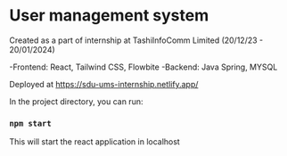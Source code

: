 # User management system

Created as a part of internship at TashiInfoComm Limited (20/12/23 - 20/01/2024)

 -Frontend: React, Tailwind CSS, Flowbite
 -Backend: Java Spring, MYSQL

Deployed at https://sdu-ums-internship.netlify.app/
 



In the project directory, you can run:

### `npm start`
This will start the react application in localhost


